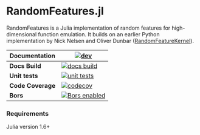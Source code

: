 # RandomFeatures.jl

RandomFeatures is a Julia implementation of random features for high-dimensional function emulation. It builds on an earlier Python implementation by Nick Nelsen and Oliver Dunbar ([RandomFeatureKernel](https://github.com/odunbar/RandomFeatureKernel)).


| **Documentation**    | [![dev][docs-latest-img]][docs-latest-url]       |
|----------------------|--------------------------------------------------|
| **Docs Build**       | [![docs build][docs-bld-img]][docs-bld-url]      |
| **Unit tests**       | [![unit tests][unit-tests-img]][unit-tests-url]  |
| **Code Coverage**    | [![codecov][codecov-img]][codecov-url]           |
| **Bors**             | [![Bors enabled][bors-img]][bors-url]            |


[docs-latest-img]: https://img.shields.io/badge/docs-latest-blue.svg
[docs-latest-url]: https://CliMA.github.io/RandomFeatures.jl/dev/

[docs-bld-img]: https://github.com/CliMA/RandomFeatures.jl/actions/workflows/Docs.yml/badge.svg?branch=main
[docs-bld-url]: https://github.com/CliMA/RandomFeatures.jl/actions/workflows/Docs.yml

[unit-tests-img]: https://github.com/CliMA/RandomFeatures.jl/actions/workflows/Tests.yml/badge.svg?branch=main
[unit-tests-url]: https://github.com/CliMA/RandomFeatures.jl/actions/workflows/Tests.yml

[bors-img]: https://bors.tech/images/badge_small.svg
[bors-url]: https://app.bors.tech/repositories/32227

[codecov-img]: https://codecov.io/gh/CliMA/RandomFeatures.jl/branch/main/graph/badge.svg
[codecov-url]: https://codecov.io/gh/CliMA/RandomFeatures.jl

### Requirements
Julia version 1.6+ 

